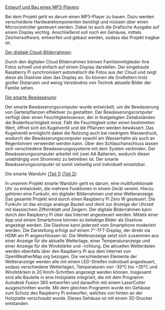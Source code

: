 
[Entwurf und Bau eines MP3-Players](https://wp.uni-oldenburg.de/physical-computing-und-digital-fabrication-im-informatikunterricht-wise20192020-mwortmann/):

Bei dem Projekt geht es darum einen MP3-Player zu bauen. Dazu werden verschiedene Hardwarekomponenten benötigt und müssen über einen Microcontroller gesteuert werden. Dabei ist auch die Grafische Ausgabe auf einem Display wichtig. Anschließend soll noch ein Gehäuse, mittels Zeichensoftware, entworfen und gebaut werden, sodass das Projekt tragbar ist.

[Der digitale Cloud-Bilderrahmen](https://wp.uni-oldenburg.de/physical-computing-und-digital-fabrication-im-informatikunterricht-wise20192020-dstegemann/):

Durch den digitalen Cloud Bilderrahmen können Familienmitglieder ihre Fotos schnell und einfach auf einem Display darstellen. Der eingebaute Raspberry Pi synchronisiert automatisch die Fotos aus der Cloud und zeigt diese als Diashow über das Display an. So können die Großeltern trotz großer Distanzen und wenig Verständnis von Technik aktuelle Bilder der Familie sehen.

[Die smarte Bewässerung](https://wp.uni-oldenburg.de/physical-computing-und-digital-fabrication-im-informatikunterricht-wise20192020-gschlaefke/):

Der smarte Bewässerungscomputer wurde entwickelt, um die Bewässerung von Gartenpflanzen effektiver zu gestallten. Der Bewässerungscomputer verfügt über einen Feuchtigkeitssensor, der in festgelegten Zeitabständen die Bodenfeuchtigkeit misst. Fällt die Feuchtigkeit unter einen bestimmten Wert, öffnet sich ein Kugelventil und die Pflanzen werden bewässert. Das Kugelventil ermöglicht dabei die Nutzung auch bei niedrigem Wasserdruck, wodurch der Bewässerungscomputer sowohl am Wasserhahn als auch an Regentonnen verwendet werden kann. Über den Schlauchanschluss lassen sich verschiedene Bewässerungssysteme mit dem System verbinden. Der Bewässerungscomputer arbeitet mit zwei AA Batterien, wodurch dieser unabhängig vom Stromnetz zu betreiben ist. Der smarte Bewässerungscomputer ist somit vielseitig und individuell einsetzbar.

Die smarte Wanduhr [(Teil 1)](https://wp.uni-oldenburg.de/physical-computing-und-digital-fabrication-im-informatikunterricht-wise20192020-dstalhut/)
[(Teil 2)](https://wp.uni-oldenburg.de/physical-computing-und-digital-fabrication-im-informatikunterricht-wise20192020-hwilgen/):

In unserem Projekt smarte Wanduhr geht es darum, eine multifunktionale Uhr zu entwickeln, die mehrere Funktionen in einem Gerät vereint. Hierzu gehören eine Funkuhr, ein digitaler Bilderrahmen und eine Wetteranzeige. Das gesamte Projekt wird durch einen Raspberry Pi Zero W gesteuert.
Die Funkuhr ist das einzige analoge Bauteil und dient zur Anzeige der Uhrzeit mit klassischem Ziffernblatt und Zeigern. Der digitale Bilderrahmen kann durch den Raspberry Pi über das Internet angesteuert werden. Mittels einer App und einem Smartphone können so beliebige Bilder als Diashow angezeigt werden. Die Diashow kann jederzeit vom Smartphone moderiert werden. Die Darstellung erfolgt auf einem 7“-TFT-Display, der direkt via HDMI am Pi angeschlossen ist.
Die Wetteranzeige setzt sich zusammen aus einer Anzeige für die aktuelle Wetterlage, einer Temperaturanzeige und einer Anzeige für die Windstärke und -richtung. Die aktuellen Wetterdaten werden ebenfalls über den Raspberry Pi aus dem Internet von OpenWeatherMap.org bezogen. Die verschiedenen Elemente der Wetteranzeige werden alle mit einem LED-Streifen individuell angesteuert, sodass verschiedene Wetterlagen, Temperaturen von -35°C bis +35°C und Windstärken in 20 Km/h-Schritten angezeigt werden können.
Insgesamt sind alle Bauteile in eine Holzplatte integriert, die mit dem Programm Autodesk Fusion 360 entworfen und daraufhin mit einem LaserCutter ausgeschnitten wurde. Mit dem gleichen Programm wurde ein Gehäuse zum Schutz des Raspberry Pi entworfen, welches von hinten an der Holzplatte verschraubt wurde. Dieses Gehäuse ist mit einem 3D-Drucker entstanden.